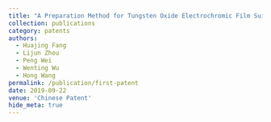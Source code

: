```yaml
---
title: "A Preparation Method for Tungsten Oxide Electrochromic Film Suitable for Large Area Production of Low Cost and Environmentally Friendly"
collection: publications
category: patents
authors:
  - Huajing Fang
  - Lijun Zhou
  - Peng Wei
  - Wenting Wu
  - Hong Wang
permalink: /publication/first-patent
date: 2019-09-22
venue: 'Chinese Patent'
hide_meta: true
---
```

